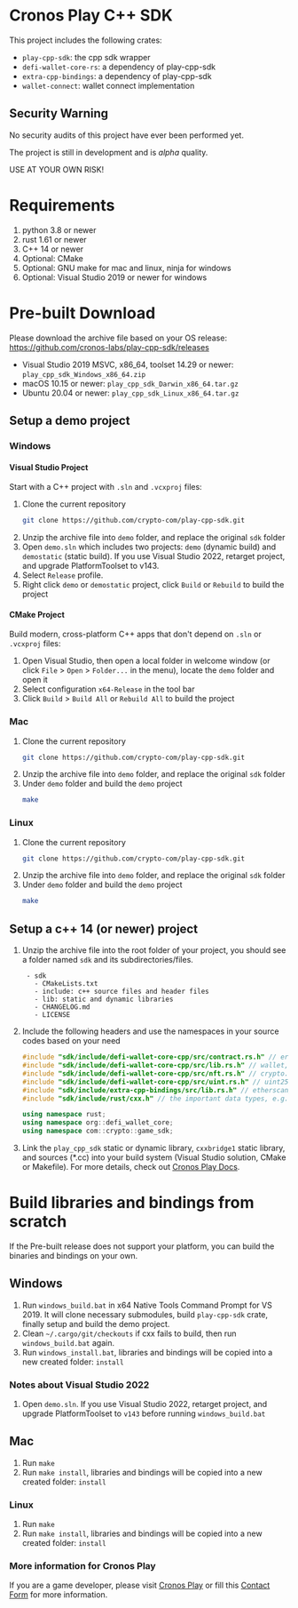 # Cronos Play C++ SDK

This project includes the following crates:
- `play-cpp-sdk`: the cpp sdk wrapper
- `defi-wallet-core-rs`: a dependency of play-cpp-sdk
- `extra-cpp-bindings`: a dependency of play-cpp-sdk
- `wallet-connect`: wallet connect implementation

## Security Warning

No security audits of this project have ever been performed yet.

The project is still in development and is *alpha* quality.

USE AT YOUR OWN RISK!

# Requirements
1. python 3.8 or newer
2. rust 1.61 or newer
3. C++ 14 or newer
4. Optional: CMake
5. Optional: GNU make for mac and linux, ninja for windows
6. Optional: Visual Studio 2019 or newer for windows

# Pre-built Download
Please download the archive file based on your OS release:
https://github.com/cronos-labs/play-cpp-sdk/releases

- Visual Studio 2019 MSVC, x86_64, toolset 14.29 or newer: `play_cpp_sdk_Windows_x86_64.zip`
- macOS 10.15 or newer: `play_cpp_sdk_Darwin_x86_64.tar.gz`
- Ubuntu 20.04 or newer: `play_cpp_sdk_Linux_x86_64.tar.gz`

## Setup a demo project
### Windows
#### Visual Studio Project
Start with a C++ project with `.sln` and `.vcxproj` files:
1. Clone the current repository
    ``` sh
    git clone https://github.com/crypto-com/play-cpp-sdk.git
    ```
2. Unzip the archive file into `demo` folder, and replace the original `sdk` folder
3. Open `demo.sln` which includes two projects: `demo` (dynamic build) and `demostatic` (static
   build). If you use Visual Studio 2022, retarget project, and upgrade PlatformToolset to
   v143.
4. Select `Release` profile.
5. Right click `demo` or `demostatic` project, click `Build` or `Rebuild` to build the project

#### CMake Project
Build modern, cross-platform C++ apps that don't depend on `.sln` or `.vcxproj` files:
1. Open Visual Studio, then open a local folder in welcome window (or click `File` > `Open` >
   `Folder...` in the menu), locate the `demo` folder and open it
2. Select configuration `x64-Release` in the tool bar
3. Click `Build` > `Build All` or `Rebuild All` to build the project

### Mac
1. Clone the current repository
    ``` sh
    git clone https://github.com/crypto-com/play-cpp-sdk.git
    ```
2. Unzip the archive file into `demo` folder, and replace the original `sdk` folder
3. Under `demo` folder and build the `demo` project
    ``` sh
    make
    ```

### Linux
1. Clone the current repository
    ``` sh
    git clone https://github.com/crypto-com/play-cpp-sdk.git
    ```
2. Unzip the archive file into `demo` folder, and replace the original `sdk` folder
3. Under `demo` folder and build the `demo` project
    ``` sh
    make
    ```

## Setup a c++ 14 (or newer) project
1. Unzip the archive file into the root folder of your project, you should see a folder named `sdk` and its subdirectories/files.
   ```
    - sdk
      - CMakeLists.txt
      - include: c++ source files and header files
      - lib: static and dynamic libraries
      - CHANGELOG.md
      - LICENSE
   ```

2. Include the following headers and use the namespaces in your source codes based on your need
    ``` c++
    #include "sdk/include/defi-wallet-core-cpp/src/contract.rs.h" // erc20, erc721, erc1155 supports
    #include "sdk/include/defi-wallet-core-cpp/src/lib.rs.h" // wallet, EIP4361, query, signing, broadcast etc, on crypto.org and cronos
    #include "sdk/include/defi-wallet-core-cpp/src/nft.rs.h" // crypto.org chain nft support
    #include "sdk/include/defi-wallet-core-cpp/src/uint.rs.h" // uint256 type support
    #include "sdk/include/extra-cpp-bindings/src/lib.rs.h" // etherscan/cronoscan, crypto.com pay, wallet connect support
    #include "sdk/include/rust/cxx.h" // the important data types, e.g., rust::String, rust::str, etc

    using namespace rust;
    using namespace org::defi_wallet_core;
    using namespace com::crypto::game_sdk;
    ```
3. Link the `play_cpp_sdk` static or dynamic library, `cxxbridge1` static library, and sources
   (*.cc) into your build system (Visual Studio solution, CMake or Makefile). For more details,
   check out [Cronos Play Docs](https://github.com/crypto-org-chain/cronos-play-docs).

# Build libraries and bindings from scratch
If the Pre-built release does not support your platform, you can build the binaries and
bindings on your own.

## Windows
1. Run `windows_build.bat` in x64 Native Tools Command Prompt for VS 2019. It will clone
   necessary submodules, build `play-cpp-sdk` crate, finally setup and build the demo project.
2. Clean `~/.cargo/git/checkouts` if cxx fails to build, then run `windows_build.bat` again.
3. Run `windows_install.bat`, libraries and bindings will be copied into a new created folder:
   `install`

### Notes about Visual Studio 2022
1. Open `demo.sln`. If you use Visual Studio 2022, retarget project, and upgrade
   PlatformToolset to `v143` before running `windows_build.bat`

## Mac
1. Run `make`
2. Run `make install`, libraries and bindings will be copied into a new created folder: `install`

### Linux
1. Run `make`
2. Run `make install`, libraries and bindings will be copied into a new created folder: `install`

### More information for Cronos Play
If you are a game developer, please visit [Cronos Play](https://cronos.org/play) or fill this [Contact Form](https://airtable.com/shrFiQnLrcpeBp2lS) for more information.
